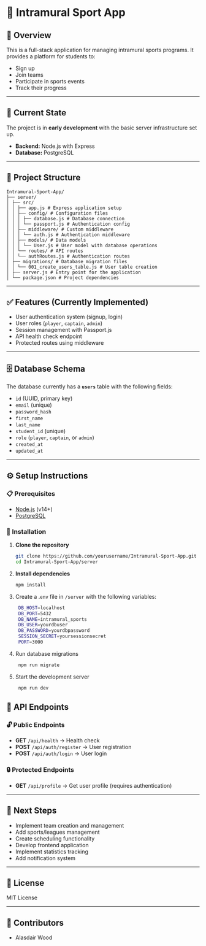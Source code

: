 # 🏅 Intramural Sport App

## 📌 Overview
This is a full-stack application for managing intramural sports programs. It provides a platform for students to:
- Sign up
- Join teams
- Participate in sports events
- Track their progress

---

## 🚧 Current State
The project is in **early development** with the basic server infrastructure set up.  
- **Backend:** Node.js with Express  
- **Database:** PostgreSQL  

---

## 📂 Project Structure
```
Intramural-Sport-App/
├── server/
│ ├── src/
│ │ ├── app.js # Express application setup
│ │ ├── config/ # Configuration files
│ │ │ ├── database.js # Database connection
│ │ │ └── passport.js # Authentication config
│ │ ├── middleware/ # Custom middleware
│ │ │ └── auth.js # Authentication middleware
│ │ ├── models/ # Data models
│ │ │ └── User.js # User model with database operations
│ │ └── routes/ # API routes
│ │ └── authRoutes.js # Authentication routes
│ ├── migrations/ # Database migration files
│ │ └── 001_create_users_table.js # User table creation
│ ├── server.js # Entry point for the application
│ └── package.json # Project dependencies
```


---

## ✅ Features (Currently Implemented)
- User authentication system (signup, login)  
- User roles (`player`, `captain`, `admin`)  
- Session management with Passport.js  
- API health check endpoint  
- Protected routes using middleware  

---

## 🗄️ Database Schema
The database currently has a **`users`** table with the following fields:

- `id` (UUID, primary key)  
- `email` (unique)  
- `password_hash`  
- `first_name`  
- `last_name`  
- `student_id` (unique)  
- `role` (`player`, `captain`, or `admin`)  
- `created_at`  
- `updated_at`  

---

## ⚙️ Setup Instructions

### 📋 Prerequisites
- [Node.js](https://nodejs.org/) (v14+)  
- [PostgreSQL](https://www.postgresql.org/)  

### 🔧 Installation
1. **Clone the repository**
   ```bash
   git clone https://github.com/yourusername/Intramural-Sport-App.git
   cd Intramural-Sport-App/server

2. **Install dependencies**
    ```bash
    npm install

3. Create a .```env``` file in ```/server``` with the following variables:
   ```bash
    DB_HOST=localhost
    DB_PORT=5432
    DB_NAME=intramural_sports
    DB_USER=yourdbuser
    DB_PASSWORD=yourdbpassword
    SESSION_SECRET=yoursessionsecret
    PORT=3000
4. Run database migrations
   ```bash
    npm run migrate

5. Start the development server
   ```bash
    npm run dev

## 📡 API Endpoints  

### 🔓 Public Endpoints  
- **GET** `/api/health` → Health check  
- **POST** `/api/auth/register` → User registration  
- **POST** `/api/auth/login` → User login  

### 🔒 Protected Endpoints  
- **GET** `/api/profile` → Get user profile (requires authentication)  

---

## 🚀 Next Steps  
- Implement team creation and management  
- Add sports/leagues management  
- Create scheduling functionality  
- Develop frontend application  
- Implement statistics tracking  
- Add notification system  

---

## 📜 License  
MIT License  

---

## 👥 Contributors  
- Alasdair Wood  